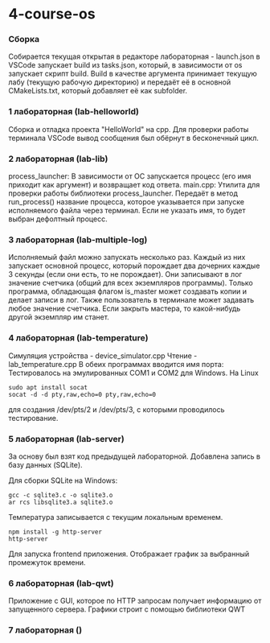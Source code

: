 # 4-course-os

### Сборка
Собирается текущая открытая в редакторе лабораторная - launch.json в VSCode запускает build из tasks.json, который, в зависимости от os запускает скрипт build.
Build в качестве аргумента принимает текущую лабу (текущую рабочую директорию) и передаёт её в основной CMakeLists.txt, который добавляет её как subfolder.

### 1 лабораторная (lab-helloworld)
Сборка и отладка проекта "HelloWorld" на cpp. Для проверки работы терминала VSCode вывод сообщения был обёрнут в бесконечный цикл.

### 2 лабораторная (lab-lib)
process_launcher:
В зависимости от ОС запускается процесс (его имя приходит как аргумент) и возвращает код ответа.
main.cpp:
Утилита для проверки работы библиотеки process_launcher. Передаёт в метод run_process() название процесса, которое указывается при запуске исполняемого файла через терминал. Если не указать имя, то будет выбран дефолтный процесс.

### 3 лабораторная (lab-multiple-log)
Исполняемый файл можно запускать несколько раз. Каждый из них запускает основной процесс, который порождает два дочерних каждые 3 секунды (если они есть, то не порождает). Они записывают в лог значение счетчика (общий для всех экземпляров программы). Только программа, обладающая флагом is_master может создавать копии и делает записи в лог.
Также пользователь в терминале может задавать любое значение счетчика. Если закрыть мастера, то какой-нибудь другой экземпляр им станет.

### 4 лабораторная (lab-temperature)
Симуляция устройства - device_simulator.cpp
Чтение - lab_temperature.cpp
В обеих программах вводится имя порта:
Тестировалось на эмулированных COM1 и COM2 для Windows.
На Linux
```
sudo apt install socat
socat -d -d pty,raw,echo=0 pty,raw,echo=0
```
для создания /dev/pts/2 и /dev/pts/3, с которыми проводилось тестирование.

### 5 лабораторная (lab-server)
За основу был взят код предыдущей лабораторной. Добавлена запись в базу данных (SQLite).

Для сборки SQLite на Windows:
```
gcc -c sqlite3.c -o sqlite3.o
ar rcs libsqlite3.a sqlite3.o
```

Температура записывается с текущим локальным временем.

```
npm install -g http-server
http-server
```
Для запуска frontend приложения. Отображает график за выбранный промежуток времени.

### 6 лабораторная (lab-qwt)
Приложение с GUI, которое по HTTP запросам получает информацию от запущенного сервера. Графики строит с помощью библиотеки QWT

### 7 лабораторная ()

